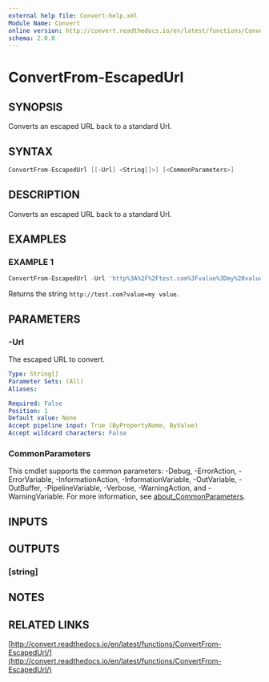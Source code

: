 ```yaml
---
external help file: Convert-help.xml
Module Name: Convert
online version: http://convert.readthedocs.io/en/latest/functions/ConvertFrom-EscapedUrl/
schema: 2.0.0
---
```


# ConvertFrom-EscapedUrl

## SYNOPSIS

Converts an escaped URL back to a standard Url.

## SYNTAX

```powershell
ConvertFrom-EscapedUrl [[-Url] <String[]>] [<CommonParameters>]
```

## DESCRIPTION

Converts an escaped URL back to a standard Url.

## EXAMPLES

### EXAMPLE 1

```powershell
ConvertFrom-EscapedUrl -Url 'http%3A%2F%2Ftest.com%3Fvalue%3Dmy%20value'
```

Returns the string `http://test.com?value=my value`.

## PARAMETERS

### -Url

The escaped URL to convert.

```yaml
Type: String[]
Parameter Sets: (All)
Aliases:

Required: False
Position: 1
Default value: None
Accept pipeline input: True (ByPropertyName, ByValue)
Accept wildcard characters: False
```

### CommonParameters

This cmdlet supports the common parameters: -Debug, -ErrorAction, -ErrorVariable, -InformationAction, -InformationVariable, -OutVariable, -OutBuffer, -PipelineVariable, -Verbose, -WarningAction, and -WarningVariable. For more information, see [about_CommonParameters](http://go.microsoft.com/fwlink/?LinkID=113216).

## INPUTS

## OUTPUTS

### [string]

## NOTES

## RELATED LINKS

[http://convert.readthedocs.io/en/latest/functions/ConvertFrom-EscapedUrl/](http://convert.readthedocs.io/en/latest/functions/ConvertFrom-EscapedUrl/)
